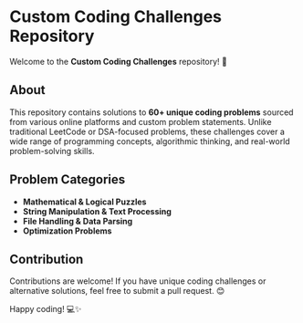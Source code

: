 # Custom Coding Challenges Repository

Welcome to the **Custom Coding Challenges** repository! 🚀

## About
This repository contains solutions to **60+ unique coding problems** sourced from various online platforms and custom problem statements. Unlike traditional LeetCode or DSA-focused problems, these challenges cover a wide range of programming concepts, algorithmic thinking, and real-world problem-solving skills.

## Problem Categories
- **Mathematical & Logical Puzzles**
- **String Manipulation & Text Processing**
- **File Handling & Data Parsing**
- **Optimization Problems**

## Contribution
Contributions are welcome! If you have unique coding challenges or alternative solutions, feel free to submit a pull request. 😊

Happy coding! 💻✨

